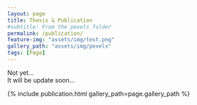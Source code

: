 ```yaml
---
layout: page
title: Thesis & Publication
#subtitle: From the pexels folder
permalink: /publication/
feature-img: "assets/img/test.png"
gallery_path: "assets/img/pexels"
tags: [Page]
---
```


Not yet...<br>
It will be update soon...

{% include publication.html gallery_path=page.gallery_path %}